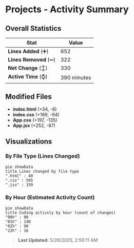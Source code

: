 # Projects - Activity Summary 

## Overall Statistics

| Stat                   | Value                                                             |
| ---------------------- | ----------------------------------------------------------------- |
| **Lines Added** (➕)   | 652                                          |
| **Lines Removed** (➖) | 322                                        |
| **Net Change** (↕)    | 330                |
| **Active Time** (⌚)   | 390 minutes |


## Modified Files
- **index.html** (+34, -6)
- **index.css** (+169, -94)
- **App.css** (+197, -135)
- **App.jsx** (+252, -87)

## Visualizations

### By File Type (Lines Changed)

```mermaid
pie showData
title Lines changed by file type
".html" : 40
".css" : 595
".jsx" : 339
```

### By Hour (Estimated Activity Count)

```mermaid
pie showData
title Coding activity by hour (count of changes)
"00h" : 90
"01h" : 140
"02h" : 90
"23h" : 16
```


> **Last Updated:** 5/26/2025, 2:50:11 AM